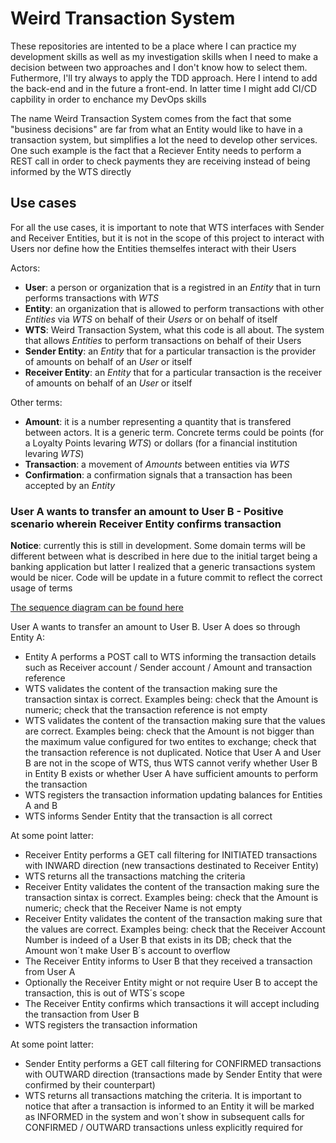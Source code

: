 # Weird Transaction System

These repositories are intented to be a place where I can practice my development skills as well as my investigation skills when I need to make a decision between two approaches and I don't know how to select them. Futhermore, I'll try always to apply the TDD approach. Here I intend to add the back-end and in the future a front-end. In latter time I might add CI/CD capbility in order to enchance my DevOps skills

The name Weird Transaction System comes from the fact that some "business decisions" are far from what an Entity would like to have in a transaction system, but simplifies a lot the need to develop other services. One such example is the fact that a Reciever Entity needs to perform a REST call in order to check payments they are receiving instead of being informed by the WTS directly

## Use cases

For all the use cases, it is important to note that WTS interfaces with Sender and Receiver Entities, but it is not in the scope of this project to interact with Users nor define how the Entities themselfes interact with their Users

Actors:

- **User**: a person or organization that is a registred in an *Entity* that in turn performs transactions with *WTS*
- **Entity**: an organization that is allowed to perform transactions with other *Entities* via *WTS* on behalf of their *Users* or on behalf of itself
- **WTS**: Weird Transaction System, what this code is all about. The system that allows *Entities* to perform transactions on behalf of their Users
- **Sender Entity**: an *Entity* that for a particular transaction is the provider of amounts on behalf of an *User* or itself
- **Receiver Entity**: an *Entity* that for a particular transaction is the receiver of amounts on behalf of an *User* or itself

Other terms:

- **Amount**: it is a number representing a quantity that is transfered between actors. It is a generic term. Concrete terms could be points (for a Loyalty Points levaring *WTS*) or dollars (for a financial institution levaring *WTS*)
- **Transaction**: a movement of *Amounts* between entities via *WTS*
- **Confirmation**: a confirmation signals that a transaction has been accepted by an *Entity*

### User A wants to transfer an amount to User B - Positive scenario wherein Receiver Entity confirms transaction

**Notice**: currently this is still in development. Some domain terms will be different between what is described in here due to the initial target being a banking application but latter I realized that a generic transactions system would be nicer. Code will be update in a future commit to reflect the correct usage of terms

[The sequence diagram can be found here](https://raw.githubusercontent.com/mgkramar/Weird-Transaction-System/master/readme/UseCase1.svg)

User A wants to transfer an amount to User B. User A does so through Entity A:

- Entity A performs a POST call to WTS informing the transaction details such as Receiver account / Sender account / Amount and transaction reference
- WTS validates the content of the transaction making sure the transaction sintax is correct. Examples being: check that the Amount is numeric; check that the transaction reference is not empty
- WTS validates the content of the transaction making sure that the values are correct. Examples being: check that the Amount is not bigger than the maximum value configured for two entites to exchange; check that the transaction reference is not duplicated. Notice that User A and User B are not in the scope of WTS, thus WTS cannot verify whether User B in Entity B exists or whether User A have sufficient amounts to perform the transaction
- WTS registers the transaction information updating balances for Entities A and B
- WTS informs Sender Entity that the transaction is all correct

At some point latter:

- Receiver Entity performs a GET call filtering for INITIATED transactions with INWARD direction (new transactions destinated to Receiver Entity)
- WTS returns all the transactions matching the criteria
- Receiver Entity validates the content of the transaction making sure the transaction sintax is correct. Examples being: check that the Amount is numeric; check that the Receiver Name is not empty
- Receiver Entity validates the content of the transaction making sure that the values are correct. Examples being: check that the Receiver Account Number is indeed of a User B that exists in its DB; check that the Amount won´t make User B´s account to overflow
- The Receiver Entity informs to User B that they received a transaction from User A
- Optionally the Receiver Entity might or not require User B to accept the transaction, this is out of WTS´s scope
- The Receiver Entity confirms which transactions it will accept including the transaction from User B
- WTS registers the transaction information

At some point latter:

- Sender Entity performs a GET call filtering for CONFIRMED transactions with OUTWARD direction (transactions made by Sender Entity that were confirmed by their counterpart)
- WTS returns all transactions matching the criteria. It is important to notice that after a transaction is informed to an Entity it will be marked as INFORMED in the system and won´t show in subsequent calls for CONFIRMED / OUTWARD transactions unless explicitly required for